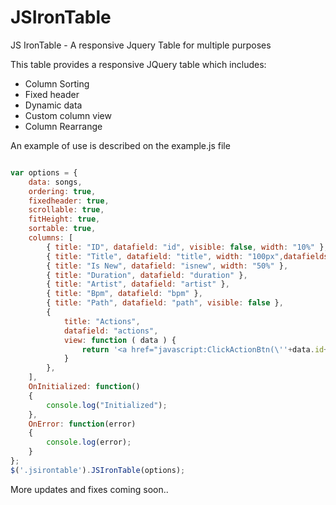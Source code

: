 # JSIronTable
JS IronTable - A responsive Jquery Table for multiple purposes

This table provides a responsive JQuery table which includes:
- Column Sorting
- Fixed header
- Dynamic data
- Custom column view
- Column Rearrange

An example of use is described on the example.js file

```javascript

var options = {
    data: songs,
    ordering: true,
    fixedheader: true,
    scrollable: true,
    fitHeight: true,
    sortable: true,
    columns: [
        { title: "ID", datafield: "id", visible: false, width: "10%" },        
        { title: "Title", datafield: "title", width: "100px",datafields: [{key: "data-translate", value: "{{lang.main.title}}"}] },
        { title: "Is New", datafield: "isnew", width: "50%" },
        { title: "Duration", datafield: "duration" },
        { title: "Artist", datafield: "artist" },
        { title: "Bpm", datafield: "bpm" },        
        { title: "Path", datafield: "path", visible: false },
        { 
            title: "Actions", 
            datafield: "actions", 
            view: function ( data ) { 
                return '<a href="javascript:ClickActionBtn(\''+data.id+'\');" class="action_icon action_icon_edit"><i class="material-icons">edit</i></a>' 
            }
        },
    ],
    OnInitialized: function()
    {
        console.log("Initialized");
    },
    OnError: function(error)
    {
        console.log(error);
    }
};
$('.jsirontable').JSIronTable(options);

```

More updates and fixes coming soon..
